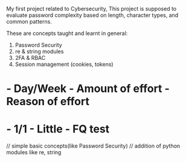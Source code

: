 My first project related to Cybersecurity, 
This project is supposed to evaluate password complexity based on length, character types, and common patterns.

These are concepts taught and learnt in general:
1. Password Security
2. re & string modules
3. 2FA & RBAC
4. Session management (cookies, tokens)


  # - Day/Week - Amount of effort - Reason of effort

  # - 1/1  - Little - FQ test
  // simple basic concepts(like Password Security) 
  // addition of python modules like re, string

  
